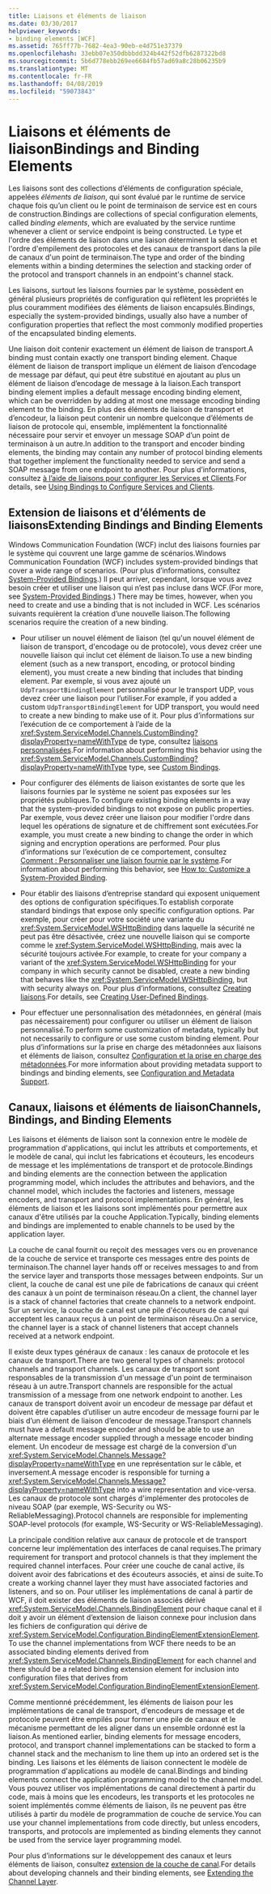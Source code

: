 ```yaml
---
title: Liaisons et éléments de liaison
ms.date: 03/30/2017
helpviewer_keywords:
- binding elements [WCF]
ms.assetid: 765ff77b-7682-4ea3-90eb-e4d751e37379
ms.openlocfilehash: 33ebb07e350dbbbdd324b442f52dfb6287322bd8
ms.sourcegitcommit: 5b6d778ebb269ee6684fb57ad69a8c28b06235b9
ms.translationtype: MT
ms.contentlocale: fr-FR
ms.lasthandoff: 04/08/2019
ms.locfileid: "59073843"
---
```

# <a name="bindings-and-binding-elements"></a><span data-ttu-id="ad4ec-102">Liaisons et éléments de liaison</span><span class="sxs-lookup"><span data-stu-id="ad4ec-102">Bindings and Binding Elements</span></span>
<span data-ttu-id="ad4ec-103">Les liaisons sont des collections d’éléments de configuration spéciale, appelées *éléments de liaison*, qui sont évalué par le runtime de service chaque fois qu’un client ou le point de terminaison de service est en cours de construction.</span><span class="sxs-lookup"><span data-stu-id="ad4ec-103">Bindings are collections of special configuration elements, called *binding elements*, which are evaluated by the service runtime whenever a client or service endpoint is being constructed.</span></span> <span data-ttu-id="ad4ec-104">Le type et l'ordre des éléments de liaison dans une liaison déterminent la sélection et l'ordre d'empilement des protocoles et des canaux de transport dans la pile de canaux d'un point de terminaison.</span><span class="sxs-lookup"><span data-stu-id="ad4ec-104">The type and order of the binding elements within a binding determines the selection and stacking order of the protocol and transport channels in an endpoint's channel stack.</span></span>  
  
 <span data-ttu-id="ad4ec-105">Les liaisons, surtout les liaisons fournies par le système, possèdent en général plusieurs propriétés de configuration qui reflètent les propriétés le plus couramment modifiées des éléments de liaison encapsulés.</span><span class="sxs-lookup"><span data-stu-id="ad4ec-105">Bindings, especially the system-provided bindings, usually also have a number of configuration properties that reflect the most commonly modified properties of the encapsulated binding elements.</span></span>  
  
 <span data-ttu-id="ad4ec-106">Une liaison doit contenir exactement un élément de liaison de transport.</span><span class="sxs-lookup"><span data-stu-id="ad4ec-106">A binding must contain exactly one transport binding element.</span></span> <span data-ttu-id="ad4ec-107">Chaque élément de liaison de transport implique un élément de liaison d’encodage de message par défaut, qui peut être substitué en ajoutant au plus un élément de liaison d’encodage de message à la liaison.</span><span class="sxs-lookup"><span data-stu-id="ad4ec-107">Each transport binding element implies a default message encoding binding element, which can be overridden by adding at most one message encoding binding element to the binding.</span></span> <span data-ttu-id="ad4ec-108">En plus des éléments de liaison de transport et d’encodeur, la liaison peut contenir un nombre quelconque d’éléments de liaison de protocole qui, ensemble, implémentent la fonctionnalité nécessaire pour servir et envoyer un message SOAP d’un point de terminaison à un autre.</span><span class="sxs-lookup"><span data-stu-id="ad4ec-108">In addition to the transport and encoder binding elements, the binding may contain any number of protocol binding elements that together implement the functionality needed to service and send a SOAP message from one endpoint to another.</span></span> <span data-ttu-id="ad4ec-109">Pour plus d’informations, consultez [à l’aide de liaisons pour configurer les Services et Clients](../../../../docs/framework/wcf/using-bindings-to-configure-services-and-clients.md).</span><span class="sxs-lookup"><span data-stu-id="ad4ec-109">For details, see [Using Bindings to Configure Services and Clients](../../../../docs/framework/wcf/using-bindings-to-configure-services-and-clients.md).</span></span>  
  
## <a name="extending-bindings-and-binding-elements"></a><span data-ttu-id="ad4ec-110">Extension de liaisons et d’éléments de liaisons</span><span class="sxs-lookup"><span data-stu-id="ad4ec-110">Extending Bindings and Binding Elements</span></span>  
 <span data-ttu-id="ad4ec-111">Windows Communication Foundation (WCF) inclut des liaisons fournies par le système qui couvrent une large gamme de scénarios.</span><span class="sxs-lookup"><span data-stu-id="ad4ec-111">Windows Communication Foundation (WCF) includes system-provided bindings that cover a wide range of scenarios.</span></span> <span data-ttu-id="ad4ec-112">(Pour plus d’informations, consultez [System-Provided Bindings](../../../../docs/framework/wcf/system-provided-bindings.md).) Il peut arriver, cependant, lorsque vous avez besoin créer et utiliser une liaison qui n’est pas incluse dans WCF.</span><span class="sxs-lookup"><span data-stu-id="ad4ec-112">(For more, see [System-Provided Bindings](../../../../docs/framework/wcf/system-provided-bindings.md).) There may be times, however, when you need to create and use a binding that is not included in WCF.</span></span> <span data-ttu-id="ad4ec-113">Les scénarios suivants requièrent la création d’une nouvelle liaison.</span><span class="sxs-lookup"><span data-stu-id="ad4ec-113">The following scenarios require the creation of a new binding.</span></span>  
  
-   <span data-ttu-id="ad4ec-114">Pour utiliser un nouvel élément de liaison (tel qu'un nouvel élément de liaison de transport, d'encodage ou de protocole), vous devez créer une nouvelle liaison qui inclut cet élément de liaison.</span><span class="sxs-lookup"><span data-stu-id="ad4ec-114">To use a new binding element (such as a new transport, encoding, or protocol binding element), you must create a new binding that includes that binding element.</span></span> <span data-ttu-id="ad4ec-115">Par exemple, si vous avez ajouté un `UdpTransportBindingElement` personnalisé pour le transport UDP, vous devez créer une liaison pour l’utiliser.</span><span class="sxs-lookup"><span data-stu-id="ad4ec-115">For example, if you added a custom `UdpTransportBindingElement` for UDP transport, you would need to create a new binding to make use of it.</span></span> <span data-ttu-id="ad4ec-116">Pour plus d’informations sur l’exécution de ce comportement à l’aide de la <xref:System.ServiceModel.Channels.CustomBinding?displayProperty=nameWithType> de type, consultez [liaisons personnalisées](../../../../docs/framework/wcf/extending/custom-bindings.md).</span><span class="sxs-lookup"><span data-stu-id="ad4ec-116">For information about performing this behavior using the <xref:System.ServiceModel.Channels.CustomBinding?displayProperty=nameWithType> type, see [Custom Bindings](../../../../docs/framework/wcf/extending/custom-bindings.md).</span></span>  
  
-   <span data-ttu-id="ad4ec-117">Pour configurer des éléments de liaison existantes de sorte que les liaisons fournies par le système ne soient pas exposées sur les propriétés publiques.</span><span class="sxs-lookup"><span data-stu-id="ad4ec-117">To configure existing binding elements in a way that the system-provided bindings to not expose on public properties.</span></span> <span data-ttu-id="ad4ec-118">Par exemple, vous devez créer une liaison pour modifier l'ordre dans lequel les opérations de signature et de chiffrement sont exécutées.</span><span class="sxs-lookup"><span data-stu-id="ad4ec-118">For example, you must create a new binding to change the order in which signing and encryption operations are performed.</span></span> <span data-ttu-id="ad4ec-119">Pour plus d’informations sur l’exécution de ce comportement, consultez [Comment : Personnaliser une liaison fournie par le système](../../../../docs/framework/wcf/extending/how-to-customize-a-system-provided-binding.md).</span><span class="sxs-lookup"><span data-stu-id="ad4ec-119">For information about performing this behavior, see [How to: Customize a System-Provided Binding](../../../../docs/framework/wcf/extending/how-to-customize-a-system-provided-binding.md).</span></span>  
  
-   <span data-ttu-id="ad4ec-120">Pour établir des liaisons d’entreprise standard qui exposent uniquement des options de configuration spécifiques.</span><span class="sxs-lookup"><span data-stu-id="ad4ec-120">To establish corporate standard bindings that expose only specific configuration options.</span></span> <span data-ttu-id="ad4ec-121">Par exemple, pour créer pour votre société une variante du <xref:System.ServiceModel.WSHttpBinding> dans laquelle la sécurité ne peut pas être désactivée, créez une nouvelle liaison qui se comporte comme le <xref:System.ServiceModel.WSHttpBinding>, mais avec la sécurité toujours activée.</span><span class="sxs-lookup"><span data-stu-id="ad4ec-121">For example, to create for your company a variant of the <xref:System.ServiceModel.WSHttpBinding> for your company in which security cannot be disabled, create a new binding that behaves like the <xref:System.ServiceModel.WSHttpBinding>, but with security always on.</span></span> <span data-ttu-id="ad4ec-122">Pour plus d’informations, consultez [Creating liaisons](../../../../docs/framework/wcf/extending/creating-user-defined-bindings.md).</span><span class="sxs-lookup"><span data-stu-id="ad4ec-122">For details, see [Creating User-Defined Bindings](../../../../docs/framework/wcf/extending/creating-user-defined-bindings.md).</span></span>  
  
-   <span data-ttu-id="ad4ec-123">Pour effectuer une personnalisation des métadonnées, en général (mais pas nécessairement) pour configurer ou utiliser un élément de liaison personnalisé.</span><span class="sxs-lookup"><span data-stu-id="ad4ec-123">To perform some customization of metadata, typically but not necessarily to configure or use some custom binding element.</span></span> <span data-ttu-id="ad4ec-124">Pour plus d’informations sur la prise en charge des métadonnées aux liaisons et éléments de liaison, consultez [Configuration et la prise en charge des métadonnées](../../../../docs/framework/wcf/extending/configuration-and-metadata-support.md).</span><span class="sxs-lookup"><span data-stu-id="ad4ec-124">For more information about providing metadata support to bindings and binding elements, see [Configuration and Metadata Support](../../../../docs/framework/wcf/extending/configuration-and-metadata-support.md).</span></span>  

## <a name="channels-bindings-and-binding-elements"></a><span data-ttu-id="ad4ec-125">Canaux, liaisons et éléments de liaison</span><span class="sxs-lookup"><span data-stu-id="ad4ec-125">Channels, Bindings, and Binding Elements</span></span>  
 <span data-ttu-id="ad4ec-126">Les liaisons et éléments de liaison sont la connexion entre le modèle de programmation d'applications, qui inclut les attributs et comportements, et le modèle de canal, qui inclut les fabrications et écouteurs, les encodeurs de message et les implémentations de transport et de protocole.</span><span class="sxs-lookup"><span data-stu-id="ad4ec-126">Bindings and binding elements are the connection between the application programming model, which includes the attributes and behaviors, and the channel model, which includes the factories and listeners, message encoders, and transport and protocol implementations.</span></span> <span data-ttu-id="ad4ec-127">En général, les éléments de liaison et les liaisons sont implémentés pour permettre aux canaux d'être utilisés par la couche Application.</span><span class="sxs-lookup"><span data-stu-id="ad4ec-127">Typically, binding elements and bindings are implemented to enable channels to be used by the application layer.</span></span>  
  
 <span data-ttu-id="ad4ec-128">La couche de canal fournit ou reçoit des messages vers ou en provenance de la couche de service et transporte ces messages entre des points de terminaison.</span><span class="sxs-lookup"><span data-stu-id="ad4ec-128">The channel layer hands off or receives messages to and from the service layer and transports those messages between endpoints.</span></span> <span data-ttu-id="ad4ec-129">Sur un client, la couche de canal est une pile de fabrications de canaux qui créent des canaux à un point de terminaison réseau.</span><span class="sxs-lookup"><span data-stu-id="ad4ec-129">On a client, the channel layer is a stack of channel factories that create channels to a network endpoint.</span></span> <span data-ttu-id="ad4ec-130">Sur un service, la couche de canal est une pile d'écouteurs de canal qui acceptent les canaux reçus à un point de terminaison réseau.</span><span class="sxs-lookup"><span data-stu-id="ad4ec-130">On a service, the channel layer is a stack of channel listeners that accept channels received at a network endpoint.</span></span>  
  
 <span data-ttu-id="ad4ec-131">Il existe deux types généraux de canaux : les canaux de protocole et les canaux de transport.</span><span class="sxs-lookup"><span data-stu-id="ad4ec-131">There are two general types of channels: protocol channels and transport channels.</span></span> <span data-ttu-id="ad4ec-132">Les canaux de transport sont responsables de la transmission d'un message d'un point de terminaison réseau à un autre.</span><span class="sxs-lookup"><span data-stu-id="ad4ec-132">Transport channels are responsible for the actual transmission of a message from one network endpoint to another.</span></span> <span data-ttu-id="ad4ec-133">Les canaux de transport doivent avoir un encodeur de message par défaut et doivent être capables d’utiliser un autre encodeur de message fourni par le biais d’un élément de liaison d’encodeur de message.</span><span class="sxs-lookup"><span data-stu-id="ad4ec-133">Transport channels must have a default message encoder and should be able to use an alternate message encoder supplied through a message encoder binding element.</span></span> <span data-ttu-id="ad4ec-134">Un encodeur de message est chargé de la conversion d'un <xref:System.ServiceModel.Channels.Message?displayProperty=nameWithType> en une représentation sur le câble, et inversement.</span><span class="sxs-lookup"><span data-stu-id="ad4ec-134">A message encoder is responsible for turning a <xref:System.ServiceModel.Channels.Message?displayProperty=nameWithType> into a wire representation and vice-versa.</span></span> <span data-ttu-id="ad4ec-135">Les canaux de protocole sont chargés d'implémenter des protocoles de niveau SOAP (par exemple, WS-Security ou WS-ReliableMessaging).</span><span class="sxs-lookup"><span data-stu-id="ad4ec-135">Protocol channels are responsible for implementing SOAP-level protocols (for example, WS-Security or WS-ReliableMessaging).</span></span>  
  
 <span data-ttu-id="ad4ec-136">La principale condition relative aux canaux de protocole et de transport concerne leur implémentation des interfaces de canal requises.</span><span class="sxs-lookup"><span data-stu-id="ad4ec-136">The primary requirement for transport and protocol channels is that they implement the required channel interfaces.</span></span> <span data-ttu-id="ad4ec-137">Pour créer une couche de canal active, ils doivent avoir des fabrications et des écouteurs associés, et ainsi de suite.</span><span class="sxs-lookup"><span data-stu-id="ad4ec-137">To create a working channel layer they must have associated factories and listeners, and so on.</span></span> <span data-ttu-id="ad4ec-138">Pour utiliser les implémentations de canal à partir de WCF, il doit exister des éléments de liaison associés dérivé <xref:System.ServiceModel.Channels.BindingElement> pour chaque canal et il doit y avoir un élément d’extension de liaison connexe pour inclusion dans les fichiers de configuration qui dérive de <xref:System.ServiceModel.Configuration.BindingElementExtensionElement>.</span><span class="sxs-lookup"><span data-stu-id="ad4ec-138">To use the channel implementations from WCF there needs to be an associated binding elements derived from <xref:System.ServiceModel.Channels.BindingElement> for each channel and there should be a related binding extension element for inclusion into configuration files that derives from <xref:System.ServiceModel.Configuration.BindingElementExtensionElement>.</span></span>  
  
 <span data-ttu-id="ad4ec-139">Comme mentionné précédemment, les éléments de liaison pour les implémentations de canal de transport, d'encodeurs de message et de protocole peuvent être empilés pour former une pile de canaux et le mécanisme permettant de les aligner dans un ensemble ordonné est la liaison.</span><span class="sxs-lookup"><span data-stu-id="ad4ec-139">As mentioned earlier, binding elements for message encoders, protocol, and transport channel implementations can be stacked to form a channel stack and the mechanism to line them up into an ordered set is the binding.</span></span> <span data-ttu-id="ad4ec-140">Les liaisons et les éléments de liaison connectent le modèle de programmation d'applications au modèle de canal.</span><span class="sxs-lookup"><span data-stu-id="ad4ec-140">Bindings and binding elements connect the application programming model to the channel model.</span></span> <span data-ttu-id="ad4ec-141">Vous pouvez utiliser vos implémentations de canal directement à partir du code, mais à moins que les encodeurs, les transports et les protocoles ne soient implémentés comme éléments de liaison, ils ne peuvent pas être utilisés à partir du modèle de programmation de couche de service.</span><span class="sxs-lookup"><span data-stu-id="ad4ec-141">You can use your channel implementations from code directly, but unless encoders, transports, and protocols are implemented as binding elements they cannot be used from the service layer programming model.</span></span>  
  
 <span data-ttu-id="ad4ec-142">Pour plus d’informations sur le développement des canaux et leurs éléments de liaison, consultez [extension de la couche de canal](../../../../docs/framework/wcf/extending/extending-the-channel-layer.md).</span><span class="sxs-lookup"><span data-stu-id="ad4ec-142">For details about developing channels and their binding elements, see [Extending the Channel Layer](../../../../docs/framework/wcf/extending/extending-the-channel-layer.md).</span></span>
